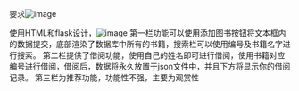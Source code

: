 

要求![image](https://github.com/user-attachments/assets/b63e7d6a-3ae4-4763-8f8c-1e5817ce1a62)


使用HTML和flask设计，![image](https://github.com/user-attachments/assets/b3f184fe-3b0a-4922-9cc5-dd048a6c1a27)
第一栏功能可以使用添加图书按钮将文本框内的数据提交，底部渲染了数据库中所有的书籍，搜索栏可以使用编号及书籍名字进行搜索。
第二栏提供了借阅功能，使用自己的姓名即可进行借阅，使用书籍对应编号进行借阅，借阅后，数据将永久放置于json文件中，并且下方将显示你的借阅记录。
第三栏为推荐功能，功能性不强，主要为观赏性

